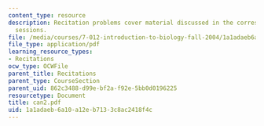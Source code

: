 ```yaml
---
content_type: resource
description: Recitation problems cover material discussed in the corresponding lecture
  sessions.
file: /media/courses/7-012-introduction-to-biology-fall-2004/1a1adaeb6a10a12eb7133c8ac2418f4c_can2.pdf
file_type: application/pdf
learning_resource_types:
- Recitations
ocw_type: OCWFile
parent_title: Recitations
parent_type: CourseSection
parent_uid: 862c3488-d99e-bf2a-f92e-5bb0d0196225
resourcetype: Document
title: can2.pdf
uid: 1a1adaeb-6a10-a12e-b713-3c8ac2418f4c
---
```

